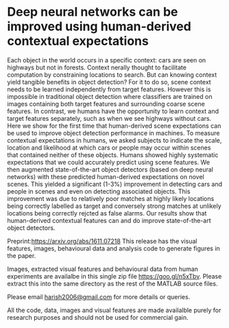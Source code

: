 # Deep neural networks can be improved using human-derived contextual expectations
Each object in the world occurs in a specific context: cars are seen on highways but not in forests. Context nerally thought to facilitate computation by constraining locations to search. But can knowing context yield tangible benefits in object detection? For it to do so, scene context needs to be learned independently from target features. However this is impossible in traditional object detection where classifiers are trained on images containing both target features and surrounding coarse scene features. In contrast, we humans have the opportunity to learn context and target features separately, such as when we see highways without cars. Here we show for the first time that human-derived scene expectations can be used to improve object detection performance in machines. 
To measure contextual expectations in humans, we asked subjects to indicate the scale, location and likelihood at which cars or people may occur within scenes that contained neither of these objects. Humans showed highly systematic expectations that we could accurately predict using scene features. We then augmented state-of-the-art object detectors (based on deep neural networks) with these predicted human-derived expectations on novel scenes. This yielded a significant (1-3%) improvement in detecting cars and people in scenes and even on detecting associated objects. This improvement was due to relatively poor matches at highly likely locations being correctly labelled as target and conversely strong matches at unlikely locations being correctly rejcted as false alarms. Our results show that human-derived contextual features can and do improve state-of-the-art object detectors.

Preprint:https://arxiv.org/abs/1611.07218 This release has the visual features, images, behavioural data and analysis code to generate figures in the paper.

Images, extracted visual features and behavioural data from human experiments are availalbe in this single zip file https://goo.gl/n5xTbv. Please extract this into the same directory as the rest of the MATLAB source files.

Please email harish2006@gmail.com for more details or queries.

All the code, data, images and visual features are made availalble purely for research purposes and should not be used for commercial gain.
